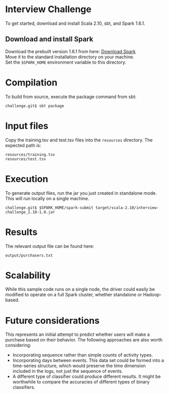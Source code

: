 Interview Challenge
========

To get started, download and install Scala 2.10, sbt, and Spark 1.6.1.

## Download and install Spark

Download the prebuilt version 1.6.1 from here: [Download Spark](http://spark.apache.org/downloads.html)  
Move it to the standard installation directory on your machine.  
Set the `$SPARK_HOME` environment variable to this directory.

# Compilation

To build from source, execute the package command from sbt:

```
challenge.git$ sbt package
```

# Input files

Copy the training.tsv and test.tsv files into the `resources` directory. The expected path is:

```
resources/training.tsv  
resources/test.tsv
```

# Execution

To generate output files, run the jar you just created in standalone mode. This will run locally on a single machine.

```
challenge.git$ $SPARK_HOME/spark-submit target/scala-2.10/interview-challenge_2.10-1.0.jar
```

# Results

The relevant output file can be found here:

```
output/purchasers.txt  
```

# Scalability

While this sample code runs on a single node, the driver could easily be modified to operate on a full Spark cluster, whether standalone or Hadoop-based. 

# Future considerations

This represents an initial attempt to predict whether users will make a purchase based on their behavior. The following approaches are also worth considering:

* Incorporating sequence rather than simple counts of activity types.
* Incorporating days between events. This data set could be formed into a time-series structure, which would preserve the time dimension included in the logs, not just the sequence of events.
* A different type of classifier could produce different results. It might be worthwhile to compare the accuracies of different types of binary classifiers.

